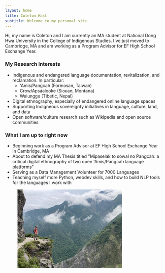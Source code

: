 ```yaml
---
layout: home
title: Coleton Hast
subtitle: Welcome to my personal site.
---
```


Hi, my name is Coleton and I am currently an MA student at National Dong Hwa University in the College of Indigenous Studies. I've just moved to Cambridge, MA and am working as a Program Advisor for EF High School Exchange Year.

### My Research Interests

- Indigenous and endangered language documentation, revitalization, and reclamation. In particular:
    - 'Amis/Pangcah (Formosan, Taiwan)
    - Crow/Apsáalooke (Siouan, Montana)
    - Walungge (Tibetic, Nepal)
- Digital ethnography, especially of endangered online language spaces
- Supporting Indigneous sovereignty initiatives in language, culture, land, and data
- Open software/culture research such as Wikipedia and open source communities
 
### What I am up to right now

- Beginning work as a Program Advisor at EF High School Exchange Year in Cambridge, MA
- About to defend my MA Thesis titled "Mipaselak to sowal no Pangcah: a critical digital ethnography of two open 'Amis/Pangcah language platforms"
- Serving as a Data Management Volunteer for 7000 Languages
- Teaching myself more Python, webdev skills, and how to build NLP tools for the languages I work with

 <figure>
  <img src="/assets/img/me-on-taroko-cliff.jpeg" width="80%" class="center">
</figure> 

